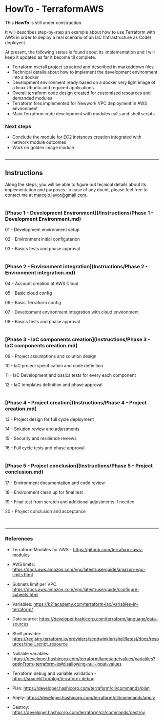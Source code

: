 # HowTo - TerraformAWS

This ***HowTo*** is still under construction.

<p>It will describes step-by-step an example about how to use Terraform with AWS in order to deploy a real scenario of an IaC (Infrastructure as Code) deployent.</p>

<p>At present, the following status is found about its implementation and I will keep it updated as far it become til complete.</p>

- Terraform overall project structred and described in markeddown files
- Technical details about how to implement the development environment into a docker
- Development environment ready based on a docker very light image of a linux Ubuntu and required applications
- Overall terraform code design created for customized resources and demanded modules 
- Terraform files implemented for Newwork VPC deployment in AWS environment
- Main Terraform code development with modules calls and shell scripts 


### Next steps

- Conclude the module for EC2 instances creation integrated with network module outcomes
- Work on golden image module
&nbsp;  
&nbsp;  

---
## Instructions
Along the steps, you will be able to figure out tecnical details about its implementation and purposes. In case of any doubt, please feel free to contact me at marcelo.lavor@gmail.com.
&nbsp;  
&nbsp;  

### [Phase 1 - Development Environment](/Instructions/Phase 1 - Development Environment.md)

01 - Development environment setup

02 - Environment initial configutarion

03 - Basics tests and phase approval
&nbsp;  
&nbsp;  

### [Phase 2 - Environment integration](Instructions/Phase 2 - Environment integration.md)

04 - Account creation at AWS Cloud

05 - Basic cloud config

06 - Basic Terraform config

07 - Development environment integration with cloud environment

08 - Basics tests and phase approval
&nbsp;  
&nbsp;  

### [Phase 3 - IaC components creation](Instructions/Phase 3 - IaC components creation.md)

09 - Project assumptions and solution design

10 - IaC project specification and code definition

11 - IaC Development and basics tests for every each component

12 - IaC templates definition and phase approval
&nbsp;  
&nbsp;  

### [Phase 4 - Project creation](Instructions/Phase 4 - Project creation.md)

13 - Project design for full cycle deployment

14 - Solution review and adjustments

15 - Security and resilience reviews

16 - Full cycle tests and phase approval
&nbsp;  
&nbsp;  

### [Phase 5 - Project conclusion](Instructions/Phase 5 - Project conclusion.md)

17 - Environment documentation and code review

18 - Environment clean up for final test

19 - Final test from scratch and additional adjustments if needed

20 - Project conclusion and acceptance
&nbsp;   
&nbsp;  
&nbsp;  

---

### **References**

- Terraform Modules for AWS - https://github.com/terraform-aws-modules
- AWS limits: https://docs.aws.amazon.com/vpc/latest/userguide/amazon-vpc-limits.html
- Subnets limit per VPC: https://docs.aws.amazon.com/vpc/latest/userguide/configure-subnets.html
- Variables: https://k21academy.com/terraform-iac/variables-in-terraform/
- Data source: https://developer.hashicorp.com/terraform/language/data-sources
- Shell provider: https://registry.terraform.io/providers/scottwinkler/shell/latest/docs/resources/shell_script_resource
- Nullable variables: https://developer.hashicorp.com/terraform/language/values/variables?optInFrom=terraform-io#disallowing-null-input-values
- Terraform debug and variable validation - https://spacelift.io/blog/terraform-debug

- Plan: https://developer.hashicorp.com/terraform/cli/commands/plan
- Apply: https://developer.hashicorp.com/terraform/cli/commands/apply
- Destroy: https://developer.hashicorp.com/terraform/cli/commands/destroy
